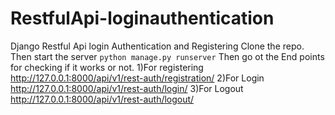# RestfulApi-loginauthentication
Django Restful Api login Authentication and Registering
Clone the repo.
Then start the server
```python manage.py runserver```
Then go ot the End points for checking if it works or not.
1)For registering
http://127.0.0.1:8000/api/v1/rest-auth/registration/
2)For Login
http://127.0.0.1:8000/api/v1/rest-auth/login/
3)For Logout
http://127.0.0.1:8000/api/v1/rest-auth/logout/
